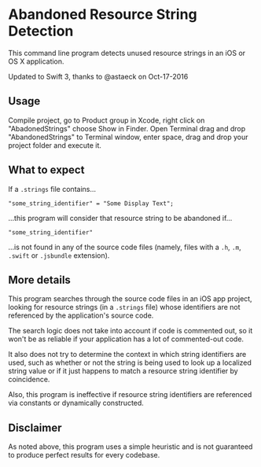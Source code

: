 # Abandoned Resource String Detection
This command line program detects unused resource strings in an iOS or OS X application.

Updated to Swift 3, thanks to @astaeck on Oct-17-2016

## Usage
Compile project, go to Product group in Xcode, right click on "AbadonedStrings" choose Show in Finder.
Open Terminal drag and drop "AbandonedStrings" to Terminal window, enter space, drag and drop your project folder and execute it.

## What to expect
If a `.strings` file contains… 

`"some_string_identifier" = "Some Display Text";`

…this program will consider that resource string to be abandoned if…

`"some_string_identifier"`

…is not found in any of the source code files (namely, files with a `.h`, `.m`, `.swift` or `.jsbundle` extension).

## More details
This program searches through the source code files in an iOS app project, looking for resource strings (in a `.strings` file) whose identifiers are not referenced by the application's source code. 

The search logic does not take into account if code is commented out, so it won't be as reliable if your application has a lot of commented-out code. 

It also does not try to determine the context in which string identifiers are used, such as whether or not the string is being used to look up a localized string value or if it just happens to match a resource string identifier by coincidence. 

Also, this program is ineffective if resource string identifiers are referenced via constants or dynamically constructed.

## Disclaimer
As noted above, this program uses a simple heuristic and is not guaranteed to produce perfect results for every codebase.

